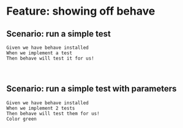 


# Feature: showing off behave  


## Scenario: run a simple test


 
```gherkin
Given we have behave installed
When we implement a test
Then behave will test it for us!
```

&nbsp;
## Scenario: run a simple test with parameters


 
```gherkin
Given we have behave installed
When we implement 2 tests
Then behave will test them for us!
Color green
```

&nbsp;